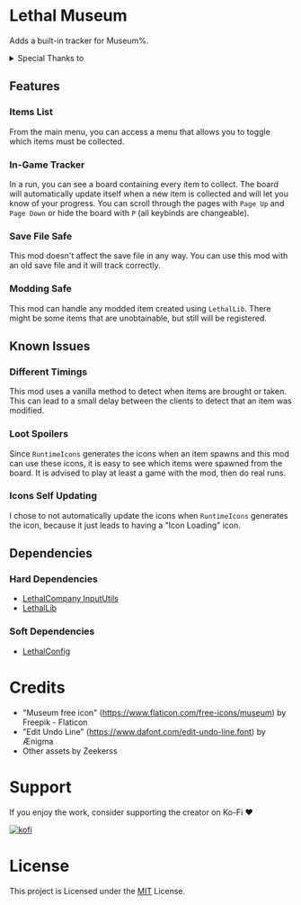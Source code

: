 # Lethal Museum

Adds a built-in tracker for Museum%.

<details>
    <summary>Special Thanks to</summary>
    <li>Zeta: Initial concept and feedback</li>
    <li><a href="https://github.com/TheSoftDiamond">SoftDiamond</a>: Testing</li>
    <li>AstralSpiff: Popularizing the Museum% category (<img src="https://cdn3.emoji.gg/emojis/8324-plink.gif" alt="plink" width="20" height="20"/>)</li>
</details>

## Features

### Items List
From the main menu, you can access a menu that allows you to toggle which items must be collected.

### In-Game Tracker
In a run, you can see a board containing every item to collect. The board will automatically update itself when a new item is collected and will let you know of your progress. You can scroll through the pages with `Page Up` and `Page Down` or hide the board with `P` (all keybinds are changeable).

### Save File Safe
This mod doesn't affect the save file in any way. You can use this mod with an old save file and it will track correctly.

### Modding Safe
This mod can handle any modded item created using `LethalLib`. There might be some items that are unobtainable, but still will be registered.

## Known Issues

### Different Timings
This mod uses a vanilla method to detect when items are brought or taken. This can lead to a small delay between the clients to detect that an item was modified.

### Loot Spoilers
Since `RuntimeIcons` generates the icons when an item spawns and this mod can use these icons, it is easy to see which items were spawned from the board. It is advised to play at least a game with the mod, then do real runs.

### Icons Self Updating
I chose to not automatically update the icons when `RuntimeIcons` generates the icon, because it just leads to having a "Icon Loading" icon.

## Dependencies

### Hard Dependencies
- [LethalCompany InputUtils](https://github.com/Rune580/LethalCompanyInputUtils)
- [LethalLib](https://github.com/EvaisaDev/LethalLib)

### Soft Dependencies
- [LethalConfig](https://github.com/AinaVT/LethalConfig)

# Credits

- "Museum free icon" (https://www.flaticon.com/free-icons/museum) by Freepik - Flaticon
- "Edit Undo Line" (https://www.dafont.com/edit-undo-line.font) by Ænigma
- Other assets by Zeekerss

# Support
If you enjoy the work, consider supporting the creator on Ko-Fi ❤️

[![kofi](https://img.shields.io/badge/kofi-%23F16061.svg?&style=for-the-badge&logo=ko-fi&logoColor=white)](https://ko-fi.com/warpersan)

# License

This project is Licensed under the [MIT](https://github.com/WarperSan/LethalMuseum/blob/master/LICENSE) License.